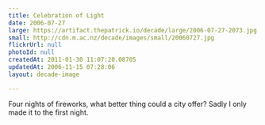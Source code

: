 ```yaml
---
title: Celebration of Light
date: 2006-07-27
large: https://artifact.thepatrick.io/decade/large/2006-07-27-2073.jpg
small: http://cdn.m.ac.nz/decade/images/small/20060727.jpg
flickrUrl: null
photoId: null
createdAt: 2011-01-30 11:07:20.08705
updatedAt: 2006-11-15 07:28:06
layout: decade-image

---
```

Four nights of fireworks, what better thing could a city offer? Sadly I only made it to the first night.
